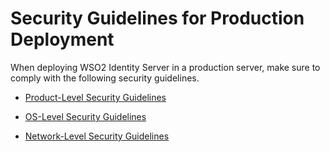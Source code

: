 # Security Guidelines for Production Deployment

When deploying WSO2 Identity Server in a production server, make sure to comply with the following security guidelines.

- [Product-Level Security Guidelines]({{base_path}}/deploy/security/security-guidelines/product-level-security-guidelines/)

- [OS-Level Security Guidelines]({{base_path}}/deploy/security/security-guidelines/os-level-security-guidelines)

- [Network-Level Security Guidelines]({{base_path}}/deploy/security/security-guidelines/network-level-security-guidelines)
